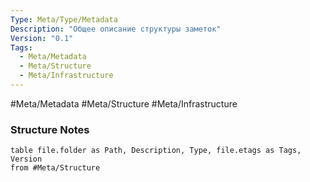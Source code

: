 ```yaml
---
Type: Meta/Type/Metadata
Description: "Общее описание структуры заметок"
Version: "0.1"
Tags:
  - Meta/Metadata
  - Meta/Structure
  - Meta/Infrastructure
---
```

#Meta/Metadata #Meta/Structure #Meta/Infrastructure 
### Structure Notes
```dataview
table file.folder as Path, Description, Type, file.etags as Tags, Version
from #Meta/Structure  
```
